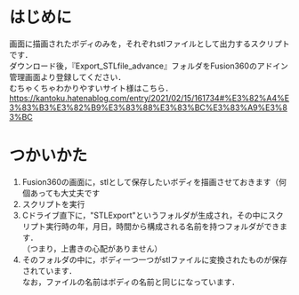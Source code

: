 # はじめに
画面に描画されたボディのみを，それぞれstlファイルとして出力するスクリプトです．
<br>
ダウンロード後，『Export_STLfile_advance』フォルダをFusion360のアドイン管理画面より登録してください．
<br>
むちゃくちゃわかりやすいサイト様はこちら．<br>
https://kantoku.hatenablog.com/entry/2021/02/15/161734#%E3%82%A4%E3%83%B3%E3%82%B9%E3%83%88%E3%83%BC%E3%83%A9%E3%83%BC

# つかいかた
1. Fusion360の画面に，stlとして保存したいボディを描画させておきます（何個あっても大丈夫です<br>
2. スクリプトを実行<br>
3. Cドライブ直下に，"STLExport"というフォルダが生成され，その中にスクリプト実行時の年，月日，時間から構成される名前を持つフォルダができます．<br>
（つまり，上書きの心配がありません）<br>
4. そのフォルダの中に，ボディ一つ一つがstlファイルに変換されたものが保存されています．<br>
  なお，ファイルの名前はボディの名前と同じになっています．
